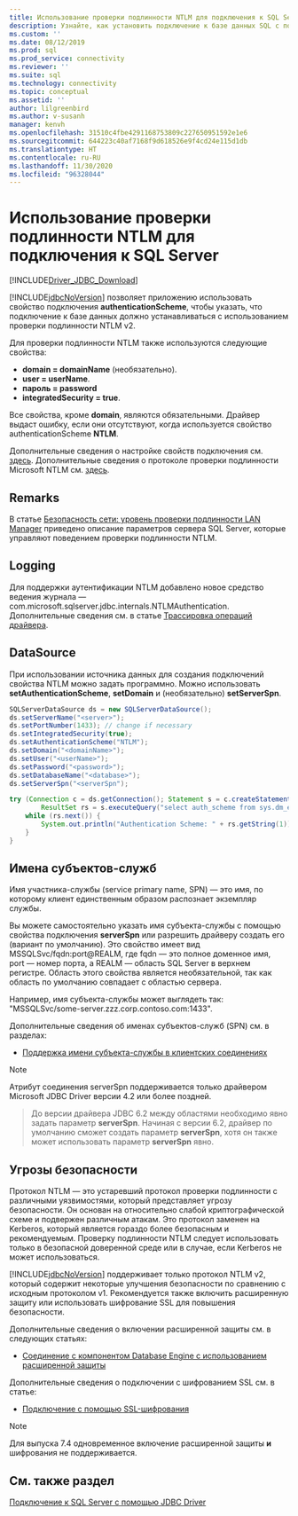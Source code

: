 ```yaml
---
title: Использование проверки подлинности NTLM для подключения к SQL Server
description: Узнайте, как установить подключение к базе данных SQL с помощью проверки подлинности NTLM посредством драйвера JDBC.
ms.custom: ''
ms.date: 08/12/2019
ms.prod: sql
ms.prod_service: connectivity
ms.reviewer: ''
ms.suite: sql
ms.technology: connectivity
ms.topic: conceptual
ms.assetid: ''
author: lilgreenbird
ms.author: v-susanh
manager: kenvh
ms.openlocfilehash: 31510c4fbe4291168753809c227650951592e1e6
ms.sourcegitcommit: 644223c40af7168f9d618526e9f4cd24e115d1db
ms.translationtype: HT
ms.contentlocale: ru-RU
ms.lasthandoff: 11/30/2020
ms.locfileid: "96328044"
---
```

# <a name="using-ntlm-authentication-to-connect-to-sql-server"></a>Использование проверки подлинности NTLM для подключения к SQL Server

[!INCLUDE[Driver_JDBC_Download](../../includes/driver_jdbc_download.md)]

[!INCLUDE[jdbcNoVersion](../../includes/jdbcnoversion_md.md)] позволяет приложению использовать свойство подключения **authenticationScheme**, чтобы указать, что подключение к базе данных должно устанавливаться с использованием проверки подлинности NTLM v2. 

Для проверки подлинности NTLM также используются следующие свойства:

- **domain = domainName** (необязательно).
- **user = userName**.
- **пароль = password**
- **integratedSecurity = true**.

Все свойства, кроме **domain**, являются обязательными. Драйвер выдаст ошибку, если они отсутствуют, когда используется свойство authenticationScheme **NTLM**. 

Дополнительные сведения о настройке свойств подключения см. [здесь](../../connect/jdbc/setting-the-connection-properties.md). Дополнительные сведения о протоколе проверки подлинности Microsoft NTLM см. [здесь](/windows/desktop/SecAuthN/microsoft-ntlm).

## <a name="remarks"></a>Remarks

В статье [Безопасность сети: уровень проверки подлинности LAN Manager](/windows/security/threat-protection/security-policy-settings/network-security-lan-manager-authentication-level) приведено описание параметров сервера SQL Server, которые управляют поведением проверки подлинности NTLM. 

## <a name="logging"></a>Logging

Для поддержки аутентификации NTLM добавлено новое средство ведения журнала — com.microsoft.sqlserver.jdbc.internals.NTLMAuthentication. Дополнительные сведения см. в статье [Трассировка операций драйвера](../../connect/jdbc/tracing-driver-operation.md).

## <a name="datasource"></a>DataSource

При использовании источника данных для создания подключений свойства NTLM можно задать программно. Можно использовать **setAuthenticationScheme**, **setDomain** и (необязательно) **setServerSpn**.

```java
SQLServerDataSource ds = new SQLServerDataSource();
ds.setServerName("<server>");
ds.setPortNumber(1433); // change if necessary
ds.setIntegratedSecurity(true);
ds.setAuthenticationScheme("NTLM");
ds.setDomain("<domainName>");
ds.setUser("<userName>");
ds.setPassword("<password>");
ds.setDatabaseName("<database>");
ds.setServerSpn("<serverSpn");

try (Connection c = ds.getConnection(); Statement s = c.createStatement();
        ResultSet rs = s.executeQuery("select auth_scheme from sys.dm_exec_connections where session_id=@@spid")) {
    while (rs.next()) {
        System.out.println("Authentication Scheme: " + rs.getString(1));
    }
}
```

## <a name="service-principal-names"></a>Имена субъектов-служб

Имя участника-службы (service primary name, SPN) — это имя, по которому клиент единственным образом распознает экземпляр службы.

Вы можете самостоятельно указать имя субъекта-службы с помощью свойства подключения **serverSpn** или разрешить драйверу создать его (вариант по умолчанию). Это свойство имеет вид MSSQLSvc/fqdn:port\@REALM, где fqdn — это полное доменное имя, port — номер порта, а REALM — область SQL Server в верхнем регистре. Область этого свойства является необязательной, так как область по умолчанию совпадает с областью сервера.

Например, имя субъекта-службы может выглядеть так: "MSSQLSvc/some-server.zzz.corp.contoso.com:1433".

Дополнительные сведения об именах субъектов-служб (SPN) см. в разделах:

- [Поддержка имени субъекта-службы в клиентских соединениях](../../relational-databases/native-client/features/service-principal-name-spn-support-in-client-connections.md)

> [!NOTE]  
> Атрибут соединения serverSpn поддерживается только драйвером Microsoft JDBC Driver версии 4.2 или более поздней.

> До версии драйвера JDBC 6.2 между областями необходимо явно задать параметр **serverSpn**. Начиная с версии 6.2, драйвер по умолчанию сможет создать параметр **serverSpn**, хотя он также может использовать параметр **serverSpn** явно.

## <a name="security-risks"></a>Угрозы безопасности

Протокол NTLM — это устаревший протокол проверки подлинности с различными уязвимостями, который представляет угрозу безопасности. Он основан на относительно слабой криптографической схеме и подвержен различным атакам. Это протокол заменен на Kerberos, который является гораздо более безопасным и рекомендуемым. Проверку подлинности NTLM следует использовать только в безопасной доверенной среде или в случае, если Kerberos не может использоваться.

[!INCLUDE[jdbcNoVersion](../../includes/jdbcnoversion_md.md)] поддерживает только протокол NTLM v2, который содержит некоторые улучшения безопасности по сравнению с исходным протоколом v1. Рекомендуется также включить расширенную защиту или использовать шифрование SSL для повышения безопасности. 

Дополнительные сведения о включении расширенной защиты см. в следующих статьях:

- [Соединение с компонентом Database Engine с использованием расширенной защиты](../../database-engine/configure-windows/connect-to-the-database-engine-using-extended-protection.md)

Дополнительные сведения о подключении с шифрованием SSL см. в статье:

- [Подключение с помощью SSL-шифрования](../../connect/jdbc/connecting-with-ssl-encryption.md)

> [!NOTE]
> Для выпуска 7.4 одновременное включение расширенной защиты **и** шифрования не поддерживается.

## <a name="see-also"></a>См. также раздел

[Подключение к SQL Server с помощью JDBC Driver](../../connect/jdbc/connecting-to-sql-server-with-the-jdbc-driver.md)
